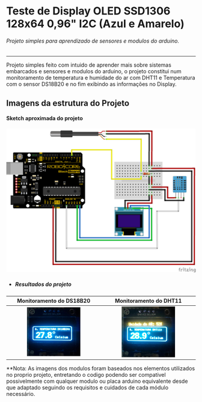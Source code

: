 # Teste de Display OLED SSD1306 128x64 0,96" I2C (Azul e Amarelo)
###### Projeto simples para aprendizado de sensores e modulos do arduino.
--------

Projeto simples feito com intuido de aprender mais sobre sistemas embarcados e sensores e modulos do arduino, o projeto constitui num monitoramento de temperatura e humidade do ar com DHT11 e Temperatura com o sensor DS18B20 e no fim exibindo as informações no Display.

## Imagens da estrutura do Projeto
#### Sketch aproximada do projeto

![](/imgs/Img1.jpeg)

- ##### Resultados do projeto

|   Monitoramento do DS18B20   |  Monitoramento do DHT11  | 
|:---:|:---:|
| <img src="/imgs/Img2.jpeg" width="60%">  | <img src="/imgs/Img3.jpeg" width="60%">     |

**Nota: As imagens dos modulos foram baseados nos elementos utilizados no proprio projeto, entretando o codigo podendo ser compativel possivelmente com qualquer modulo ou placa arduino equivalente desde que adaptado seguindo os requisitos e cuidados de cada módulo necessário.
